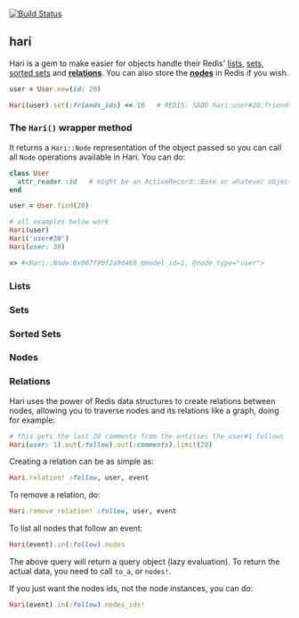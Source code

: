 [![Build Status](https://travis-ci.org/Clubjudge/hari.png?branch=master)](https://travis-ci.org/Clubjudge/hari)

## hari

Hari is a gem to make easier for objects handle their Redis' [lists](https://github.com/Clubjudge/hari#lists), [sets](https://github.com/Clubjudge/hari#sets), [sorted sets](https://github.com/Clubjudge/hari#sorted_sets) and [**relations**](https://github.com/Clubjudge/hari#relations). You can also store the [**nodes**](https://github.com/Clubjudge/hari#nodes) in Redis if you wish.

```ruby
user = User.new(id: 20)

Hari(user).set(:friends_ids) << 10   # REDIS: SADD hari:user#20:friends_ids 10
```

### The `Hari()` wrapper method

It returns a `Hari::Node` representation of the object passed so you can call all `Node` operations available in Hari. You can do:

```ruby
class User
  attr_reader :id   # might be an ActiveRecord::Base or whatever object responds to #id
end

user = User.find(20)

# all examples below work
Hari(user)
Hari('user#30')
Hari(user: 30)

=> #<Hari::Node:0x007f90f2a9d460 @model_id=1, @node_type="user">
```

### Lists

### Sets

### Sorted Sets

### Nodes

### Relations

Hari uses the power of Redis data structures to create relations between nodes, allowing you to traverse nodes and its relations like a graph, doing for example:

```ruby
# this gets the last 20 comments from the entities the user#1 follows
Hari(user: 1).out(:follow).out(:comments).limit(20)
```

Creating a relation can be as simple as:

```ruby
Hari.relation! :follow, user, event
```

To remove a relation, do:

```ruby
Hari.remove_relation! :follow, user, event
```

To list all nodes that follow an event:

```ruby
Hari(event).in(:follow).nodes
```

The above query will return a query object (lazy evaluation). To return the actual data, you need to call `to_a`, or `nodes!`.

If you just want the nodes ids, not the node instances, you can do:

```ruby
Hari(event).in(:follow).nodes_ids!
```
